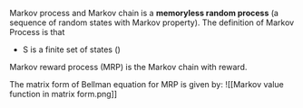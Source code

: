Markov process and Markov chain
is a **memoryless random process** (a sequence of random states with Markov property). 
The definition of Markov Process is that
- S is a finite set of states ()

Markov reward process (MRP)
is the Markov chain with reward. 

The matrix form of Bellman equation for MRP is given by: 
![[Markov value function in matrix form.png]]

